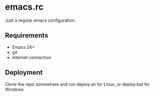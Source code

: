 # emacs.rc #

Just a regular emacs configuration.

## Requirements ##

* Emacs 24+
* git
* Internet connection

## Deployment ##

Clone the repo somewhere and run deploy.sh for Linux, or deploy.bat
for Windows.
